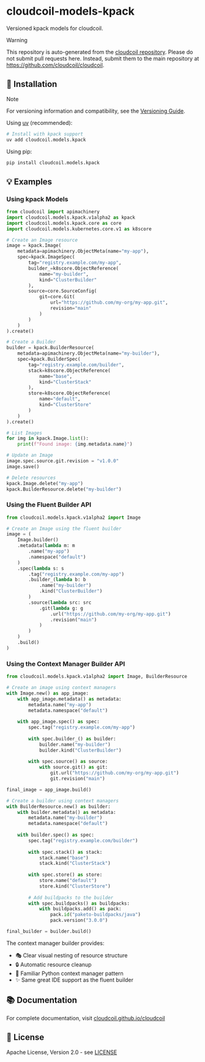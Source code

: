 # cloudcoil-models-kpack

Versioned kpack models for cloudcoil.
> [!WARNING]  
> This repository is auto-generated from the [cloudcoil repository](https://github.com/cloudcoil/cloudcoil/tree/main/models/kpack). Please do not submit pull requests here. Instead, submit them to the main repository at https://github.com/cloudcoil/cloudcoil.

## 🔧 Installation

> [!NOTE]
> For versioning information and compatibility, see the [Versioning Guide](https://github.com/cloudcoil/cloudcoil/blob/main/VERSIONING.md).

Using [uv](https://github.com/astral-sh/uv) (recommended):

```bash
# Install with kpack support
uv add cloudcoil.models.kpack
```

Using pip:

```bash
pip install cloudcoil.models.kpack
```

## 💡 Examples

### Using kpack Models

```python
from cloudcoil import apimachinery
import cloudcoil.models.kpack.v1alpha2 as kpack
import cloudcoil.models.kpack.core as core
import cloudcoil.models.kubernetes.core.v1 as k8score

# Create an Image resource
image = kpack.Image(
    metadata=apimachinery.ObjectMeta(name="my-app"),
    spec=kpack.ImageSpec(
        tag="registry.example.com/my-app",
        builder_=k8score.ObjectReference(
            name="my-builder",
            kind="ClusterBuilder"
        ),
        source=core.SourceConfig(
            git=core.Git(
                url="https://github.com/my-org/my-app.git",
                revision="main"
            )
        )
    )
).create()

# Create a Builder
builder = kpack.BuilderResource(
    metadata=apimachinery.ObjectMeta(name="my-builder"),
    spec=kpack.BuilderSpec(
        tag="registry.example.com/builder",
        stack=k8score.ObjectReference(
            name="base",
            kind="ClusterStack"
        ),
        store=k8score.ObjectReference(
            name="default",
            kind="ClusterStore"
        )
    )
).create()

# List Images
for img in kpack.Image.list():
    print(f"Found image: {img.metadata.name}")

# Update an Image
image.spec.source.git.revision = "v1.0.0"
image.save()

# Delete resources
kpack.Image.delete("my-app")
kpack.BuilderResource.delete("my-builder")
```

### Using the Fluent Builder API

```python
from cloudcoil.models.kpack.v1alpha2 import Image

# Create an Image using the fluent builder
image = (
    Image.builder()
    .metadata(lambda m: m
        .name("my-app")
        .namespace("default")
    )
    .spec(lambda s: s
        .tag("registry.example.com/my-app")
        .builder_(lambda b: b
            .name("my-builder")
            .kind("ClusterBuilder")
        )
        .source(lambda src: src
            .git(lambda g: g
                .url("https://github.com/my-org/my-app.git")
                .revision("main")
            )
        )
    )
    .build()
)
```

### Using the Context Manager Builder API

```python
from cloudcoil.models.kpack.v1alpha2 import Image, BuilderResource

# Create an image using context managers
with Image.new() as app_image:
    with app_image.metadata() as metadata:
        metadata.name("my-app")
        metadata.namespace("default")
    
    with app_image.spec() as spec:
        spec.tag("registry.example.com/my-app")
        
        with spec.builder_() as builder:
            builder.name("my-builder")
            builder.kind("ClusterBuilder")
        
        with spec.source() as source:
            with source.git() as git:
                git.url("https://github.com/my-org/my-app.git")
                git.revision("main")

final_image = app_image.build()

# Create a builder using context managers
with BuilderResource.new() as builder:
    with builder.metadata() as metadata:
        metadata.name("my-builder")
        metadata.namespace("default")
    
    with builder.spec() as spec:
        spec.tag("registry.example.com/builder")
        
        with spec.stack() as stack:
            stack.name("base")
            stack.kind("ClusterStack")
        
        with spec.store() as store:
            store.name("default")
            store.kind("ClusterStore")
        
        # Add buildpacks to the builder
        with spec.buildpacks() as buildpacks:
            with buildpacks.add() as pack:
                pack.id("paketo-buildpacks/java")
                pack.version("3.0.0")

final_builder = builder.build()
```

The context manager builder provides:
- 🎭 Clear visual nesting of resource structure
- 🔒 Automatic resource cleanup
- 🎯 Familiar Python context manager pattern
- ✨ Same great IDE support as the fluent builder

## 📚 Documentation

For complete documentation, visit [cloudcoil.github.io/cloudcoil](https://cloudcoil.github.io/cloudcoil)

## 📜 License

Apache License, Version 2.0 - see [LICENSE](LICENSE)
